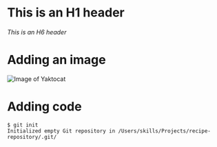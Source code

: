 # This is an H1 header
###### This is an H6 header

# Adding an image

![Image of Yaktocat](https://octodex.github.com/images/yaktocat.png)

# Adding code
```
$ git init
Initialized empty Git repository in /Users/skills/Projects/recipe-repository/.git/
```
